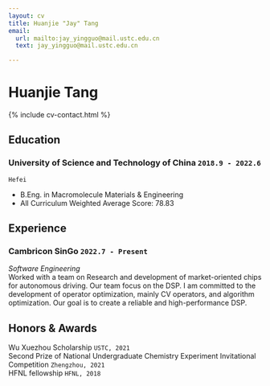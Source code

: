 ```yaml
---
layout: cv
title: Huanjie "Jay" Tang
email:
  url: mailto:jay_yingguo@mail.ustc.edu.cn
  text: jay_yingguo@mail.ustc.edu.cn

---
```


# Huanjie **Tang**

<!--
include contact information from the front matter
Supported arguments:
    - phone: +86 13721118303
    - email: jay_yingguo@mail.ustc.edu.cn
-->

{% include cv-contact.html %}

## Education


### **University of Science and Technology of China** `2018.9 - 2022.6`

```
Hefei
```

- B.Eng. in Macromolecule Materials & Engineering
- All Curriculum Weighted Average Score: 78.83

## Experience

### **Cambricon SinGo** `2022.7 - Present`

_Software Engineering_<br>
Worked with a team on Research and development of market-oriented chips for autonomous driving. Our team focus on the DSP. I am committed to the development of operator optimization, mainly CV operators, and algorithm optimization. Our goal is to create a reliable and high-performance DSP.


## Honors & Awards

Wu Xuezhou Scholarship `USTC, 2021` <br>
Second Prize of National Undergraduate Chemistry Experiment Invitational Competition `Zhengzhou, 2021` <br>
HFNL fellowship `HFNL, 2018` <br>




<!-- ### Footer

Last updated: Aug 2022 -->
